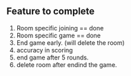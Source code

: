 ## Feature to complete

1. Room specific joining == done
2. Room specific game  == done
3. End game early. (will delete the room)
4. accuracy in scoring
5. end game after 5 rounds.
6. delete room after endind the game.